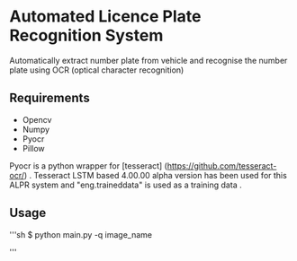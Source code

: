# Automated Licence Plate Recognition System
Automatically extract number plate from vehicle and recognise
the number plate using OCR (optical character recognition)

## Requirements
- Opencv
- Numpy
- Pyocr
- Pillow

Pyocr is a python wrapper for [tesseract] (https://github.com/tesseract-ocr/) .
Tesseract LSTM based 4.00.00 alpha version has been used for this ALPR system and
 "eng.traineddata"  is used as a training data .

 ## Usage
 '''sh 
$ python main.py -q image_name

 '''

